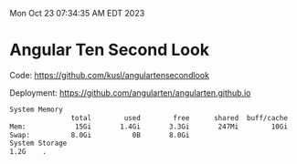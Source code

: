 Mon Oct 23 07:34:35 AM EDT 2023

# Angular Ten Second Look

Code: https://github.com/kusl/angulartensecondlook

Deployment: https://github.com/angularten/angularten.github.io

```bash
System Memory
               total        used        free      shared  buff/cache   available
Mem:            15Gi       1.4Gi       3.3Gi       247Mi        10Gi        13Gi
Swap:          8.0Gi          0B       8.0Gi
System Storage
1.2G	.
